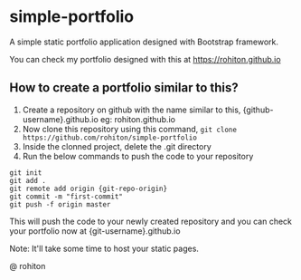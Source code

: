 # simple-portfolio
A simple static portfolio application designed with Bootstrap framework.

You can check my portfolio designed with this at https://rohiton.github.io

## How to create a portfolio similar to this?

1. Create a repository on github with the name similar to this, {github-username}.github.io eg: rohiton.github.io
2. Now clone this repository using this command, `git clone https://github.com/rohiton/simple-portfolio`
3. Inside the clonned project, delete the .git directory
4. Run the below commands to push the code to your repository

```
git init
git add .
git remote add origin {git-repo-origin}
git commit -m "first-commit"
git push -f origin master
```

This will push the code to your newly created repository and you can check your portfolio now at {git-username}.github.io

Note: It'll take some time to host your static pages.

@ rohiton
